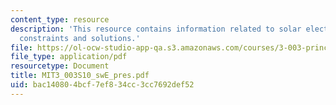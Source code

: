 ```yaml
---
content_type: resource
description: 'This resource contains information related to solar electricity: problem,
  constraints and solutions.'
file: https://ol-ocw-studio-app-qa.s3.amazonaws.com/courses/3-003-principles-of-engineering-practice-spring-2010/bac140804bcf7ef834cc3cc7692def52_MIT3_003S10_swE_pres.pdf
file_type: application/pdf
resourcetype: Document
title: MIT3_003S10_swE_pres.pdf
uid: bac14080-4bcf-7ef8-34cc-3cc7692def52
---
```

